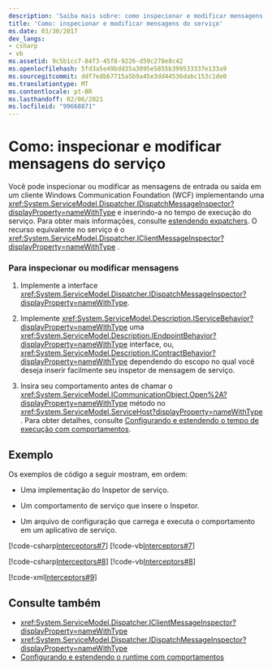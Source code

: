 ```yaml
---
description: 'Saiba mais sobre: como inspecionar e modificar mensagens no serviço'
title: 'Como: inspecionar e modificar mensagens do serviço'
ms.date: 03/30/2017
dev_langs:
- csharp
- vb
ms.assetid: 9c5b1cc7-84f3-45f8-9226-d59c278e8c42
ms.openlocfilehash: 5fd3a5e49bdd35a3095e5855b399533337e133a9
ms.sourcegitcommit: ddf7edb67715a5b9a45e3dd44536dabc153c1de0
ms.translationtype: MT
ms.contentlocale: pt-BR
ms.lasthandoff: 02/06/2021
ms.locfileid: "99668871"
---
```

# <a name="how-to-inspect-and-modify-messages-on-the-service"></a>Como: inspecionar e modificar mensagens do serviço

Você pode inspecionar ou modificar as mensagens de entrada ou saída em um cliente Windows Communication Foundation (WCF) implementando uma <xref:System.ServiceModel.Dispatcher.IDispatchMessageInspector?displayProperty=nameWithType> e inserindo-a no tempo de execução do serviço. Para obter mais informações, consulte [estendendo expatchers](extending-dispatchers.md). O recurso equivalente no serviço é o <xref:System.ServiceModel.Dispatcher.IClientMessageInspector?displayProperty=nameWithType> .  
  
### <a name="to-inspect-or-modify-messages"></a>Para inspecionar ou modificar mensagens  
  
1. Implemente a interface <xref:System.ServiceModel.Dispatcher.IDispatchMessageInspector?displayProperty=nameWithType>.  
  
2. Implemente <xref:System.ServiceModel.Description.IServiceBehavior?displayProperty=nameWithType> uma <xref:System.ServiceModel.Description.IEndpointBehavior?displayProperty=nameWithType> interface, ou, <xref:System.ServiceModel.Description.IContractBehavior?displayProperty=nameWithType> dependendo do escopo no qual você deseja inserir facilmente seu inspetor de mensagem de serviço.  
  
3. Insira seu comportamento antes de chamar o <xref:System.ServiceModel.ICommunicationObject.Open%2A?displayProperty=nameWithType> método no <xref:System.ServiceModel.ServiceHost?displayProperty=nameWithType> . Para obter detalhes, consulte [Configurando e estendendo o tempo de execução com comportamentos](configuring-and-extending-the-runtime-with-behaviors.md).  
  
## <a name="example"></a>Exemplo  

 Os exemplos de código a seguir mostram, em ordem:  
  
- Uma implementação do Inspetor de serviço.  
  
- Um comportamento de serviço que insere o Inspetor.  
  
- Um arquivo de configuração que carrega e executa o comportamento em um aplicativo de serviço.  
  
 [!code-csharp[Interceptors#7](../../../../samples/snippets/csharp/VS_Snippets_CFX/interceptors/cs/interceptors.cs#7)]
 [!code-vb[Interceptors#7](../../../../samples/snippets/visualbasic/VS_Snippets_CFX/interceptors/vb/interceptors.vb#7)]  
  
 [!code-csharp[Interceptors#8](../../../../samples/snippets/csharp/VS_Snippets_CFX/interceptors/cs/insertingbehaviors.cs#8)]
 [!code-vb[Interceptors#8](../../../../samples/snippets/visualbasic/VS_Snippets_CFX/interceptors/vb/insertingbehaviors.vb#8)]  
  
 [!code-xml[Interceptors#9](../../../../samples/snippets/csharp/VS_Snippets_CFX/interceptors/cs/hostapplication.exe.config#9)]  
  
## <a name="see-also"></a>Consulte também

- <xref:System.ServiceModel.Dispatcher.IClientMessageInspector?displayProperty=nameWithType>
- <xref:System.ServiceModel.Dispatcher.IDispatchMessageInspector?displayProperty=nameWithType>
- [Configurando e estendendo o runtime com comportamentos](configuring-and-extending-the-runtime-with-behaviors.md)
